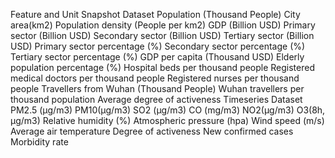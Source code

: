 Feature and Unit
Snapshot Dataset
  Population (Thousand People)
  City area(km2)
  Population density (People per km2)
  GDP (Billion USD)
  Primary sector (Billion USD)
  Secondary sector (Billion USD)
  Tertiary sector (Billion USD)
  Primary sector percentage (%)
  Secondary sector percentage (%)
  Tertiary sector percentage (%)
  GDP per capita (Thousand USD)
  Elderly population percentage (%)
  Hospital beds per thousand people
  Registered medical doctors per thousand people
  Registered nurses per thousand people
  Travellers from Wuhan (Thousand People)
  Wuhan travellers per thousand population
  Average degree of activeness
Timeseries Dataset
  PM2.5 (μg/m3)
  PM10(μg/m3)
  SO2 (μg/m3)
  CO (mg/m3)
  NO2(μg/m3)
  O3(8h, μg/m3)
  Relative humidity (%)
  Atmospheric pressure (hpa)
  Wind speed (m/s)
  Average air temperature
  Degree of activeness
  New confirmed cases
  Morbidity rate
